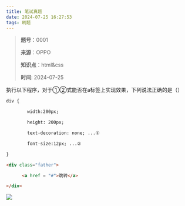 ```yaml
---
title: 笔试真题
date: 2024-07-25 16:27:53
tags: 刷题
---
```


>**题号**：0001
>
>**来源**：OPPO
>
>**知识点**：html&css
>
>**时间**: 2024-07-25

执行以下程序，对于①②式能否在a标签上实现效果，下列说法正确的是（）

```html
div {

        width:200px;

        height: 200px;

        text-decoration: none; ...①

        font-size:12px; ...②

}

<div class="father">

      <a href = "#">跳转</a>

</div>
```

![](0001.png)
